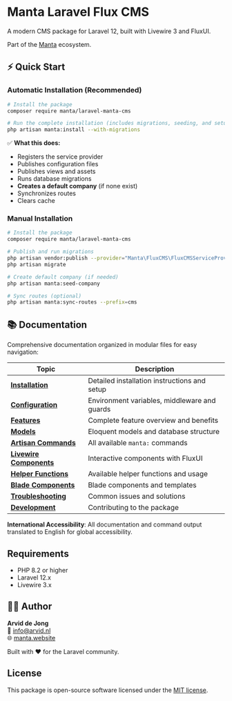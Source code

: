 # Manta Laravel Flux CMS

A modern CMS package for Laravel 12, built with Livewire 3 and FluxUI.

Part of the [Manta](https://manta.website) ecosystem.

## ⚡ Quick Start

### Automatic Installation (Recommended)

```bash
# Install the package
composer require manta/laravel-manta-cms

# Run the complete installation (includes migrations, seeding, and setup)
php artisan manta:install --with-migrations
```

✅ **What this does:**
- Registers the service provider
- Publishes configuration files
- Publishes views and assets
- Runs database migrations
- **Creates a default company** (if none exist)
- Synchronizes routes
- Clears cache

### Manual Installation

```bash
# Install the package
composer require manta/laravel-manta-cms

# Publish and run migrations
php artisan vendor:publish --provider="Manta\FluxCMS\FluxCMSServiceProvider"
php artisan migrate

# Create default company (if needed)
php artisan manta:seed-company

# Sync routes (optional)
php artisan manta:sync-routes --prefix=cms
```

## 📚 Documentation

Comprehensive documentation organized in modular files for easy navigation:

| Topic                                                  | Description                                  |
| ------------------------------------------------------ | -------------------------------------------- |
| [**Installation**](docs/installation.md)               | Detailed installation instructions and setup |
| [**Configuration**](docs/configuration.md)             | Environment variables, middleware and guards |
| [**Features**](docs/features.md)                       | Complete feature overview and benefits       |
| [**Models**](docs/models.md)                           | Eloquent models and database structure       |
| [**Artisan Commands**](docs/commands.md)               | All available `manta:` commands              |
| [**Livewire Components**](docs/livewire-components.md) | Interactive components with FluxUI           |
| [**Helper Functions**](docs/helpers.md)                | Available helper functions and usage         |
| [**Blade Components**](docs/blade-components.md)       | Blade components and templates               |
| [**Troubleshooting**](docs/troubleshooting.md)         | Common issues and solutions                  |
| [**Development**](docs/development.md)                 | Contributing to the package                  |

**International Accessibility**: All documentation and command output translated to English for global accessibility.

## Requirements

- PHP 8.2 or higher
- Laravel 12.x
- Livewire 3.x

## 👨‍💻 Author

**Arvid de Jong**  
📧 [info@arvid.nl](mailto:info@arvid.nl)  
🌐 [manta.website](https://manta.website)

Built with ❤️ for the Laravel community.

## License

This package is open-source software licensed under the [MIT license](LICENSE.md).
